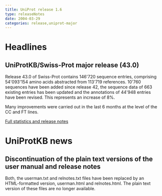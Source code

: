 ```yaml
---
title: UniProt release 1.6
type: releaseNotes
date: 2004-03-29
categories: release,uniprot-major
---
```


# Headlines

## UniProtKB/Swiss-Prot major release (43.0)

Release 43.0 of Swiss-Prot contains 146'720 sequence entries, comprising 54'093'154 amino acids abstracted from 113'719 references. 10'760 sequences have been added since release 42, the sequence data of 663 existing entries has been updated and the annotations of 44'948 entries have been revised. This represents an increase of 8%.

Many improvements were carried out in the last 6 months at the level of the CC and FT lines.

[Full statistics and release notes](http://www.expasy.org/txt/old-rel/relnotes.43.htm)

# UniProtKB news

## Discontinuation of the plain text versions of the user manual and release notes

Both, the userman.txt and relnotes.txt files have been replaced by an HTML-formatted version, userman.html and relnotes.html. The plain text version of these files are no longer available.
